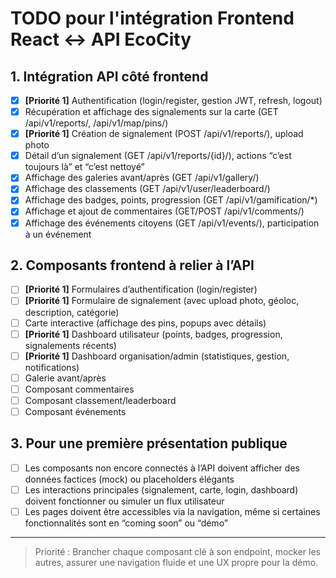 # TODO pour l'intégration Frontend React <-> API EcoCity

## 1. Intégration API côté frontend
- [x] **[Priorité 1]** Authentification (login/register, gestion JWT, refresh, logout)
- [x] Récupération et affichage des signalements sur la carte (GET /api/v1/reports/, /api/v1/map/pins/)
- [x] **[Priorité 1]** Création de signalement (POST /api/v1/reports/), upload photo
- [x] Détail d’un signalement (GET /api/v1/reports/{id}/), actions “c’est toujours là” et “c’est nettoyé”
- [x] Affichage des galeries avant/après (GET /api/v1/gallery/)
- [x] Affichage des classements (GET /api/v1/user/leaderboard/)
- [x] Affichage des badges, points, progression (GET /api/v1/gamification/*)
- [x] Affichage et ajout de commentaires (GET/POST /api/v1/comments/)
- [x] Affichage des événements citoyens (GET /api/v1/events/), participation à un événement

## 2. Composants frontend à relier à l’API
- [ ] **[Priorité 1]** Formulaires d’authentification (login/register)
- [ ] **[Priorité 1]** Formulaire de signalement (avec upload photo, géoloc, description, catégorie)
- [ ] Carte interactive (affichage des pins, popups avec détails)
- [ ] **[Priorité 1]** Dashboard utilisateur (points, badges, progression, signalements récents)
- [ ] **[Priorité 1]** Dashboard organisation/admin (statistiques, gestion, notifications)
- [ ] Galerie avant/après
- [ ] Composant commentaires
- [ ] Composant classement/leaderboard
- [ ] Composant événements

## 3. Pour une première présentation publique
- [ ] Les composants non encore connectés à l’API doivent afficher des données factices (mock) ou placeholders élégants
- [ ] Les interactions principales (signalement, carte, login, dashboard) doivent fonctionner ou simuler un flux utilisateur
- [ ] Les pages doivent être accessibles via la navigation, même si certaines fonctionnalités sont en “coming soon” ou “démo”

---

> Priorité : Brancher chaque composant clé à son endpoint, mocker les autres, assurer une navigation fluide et une UX propre pour la démo.
